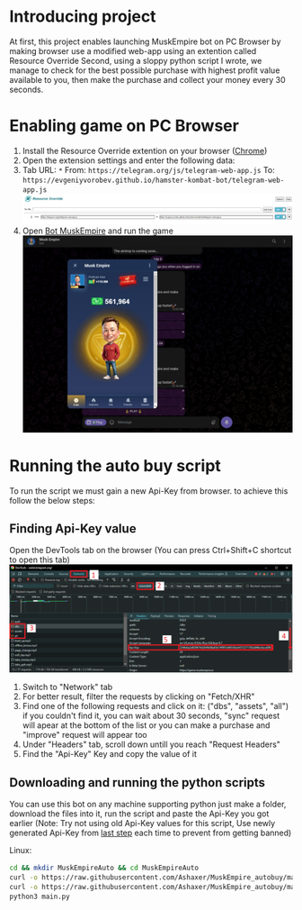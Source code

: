 # Introducing project
At first, this project enables launching MuskEmpire bot on PC Browser by making browser use a modified web-app using an extention called Resource Override
Second, using a sloppy python script I wrote, we manage to check for the best possible purchase with highest profit value available to you, then make the purchase and collect your money every 30 seconds.

# Enabling game on PC Browser
1. Install the Resource Override extention on your browser ([Chrome](https://chromewebstore.google.com/detail/resource-override/pkoacgokdfckfpndoffpifphamojphii))
2. Open the extension settings and enter the following data:
3. Tab URL: `*` From: `https://telegram.org/js/telegram-web-app.js` To: `https://evgeniyvorobev.github.io/hamster-kombat-bot/telegram-web-app.js`
![Extension settings](settings.png)
4. Open [Bot MuskEmpire](https://web.telegram.org/k/#?tgaddr=tg%3A%2F%2Fresolve%3Fdomain%3Dmuskempire_bot%26appname%3Dgame%26startapp%3Dhero521693536) and run the game
![Result](result.png)

# Running the auto buy script
To run the script we must gain a new Api-Key from browser. to achieve this follow the below steps:
## Finding Api-Key value
Open the DevTools tab on the browser (You can press Ctrl+Shift+C shortcut to open this tab)
![DevTools](api-key.png)
1. Switch to "Network" tab
2. For better result, filter the requests by clicking on "Fetch/XHR"
3. Find one of the following requests and click on it:
   ("dbs", "assets", "all")
   if you couldn't find it, you can wait about 30 seconds, "sync" request will apear at the bottom of the list
   or you can make a purchase and "improve" request will appear too
4. Under "Headers" tab, scroll down untill you reach "Request Headers"
5. Find the "Api-Key" Key and copy the value of it

## Downloading and running the python scripts
You can use this bot on any machine supporting python
just make a folder, download the files into it, run the script and paste the Api-Key you got earlier
(Note: Try not using old Api-Key values for this script, Use newly generated Api-Key from [last step](https://github.com/Ashaxer/MuskEmpire_autobuy/blob/main/README.md#finding-api-key-value) each time to prevent from getting banned)

Linux:
```bash
cd && mkdir MuskEmpireAuto && cd MuskEmpireAuto
curl -o https://raw.githubusercontent.com/Ashaxer/MuskEmpire_autobuy/main/elon_improve_calc.py
curl -o https://raw.githubusercontent.com/Ashaxer/MuskEmpire_autobuy/main/main.py
python3 main.py
```
